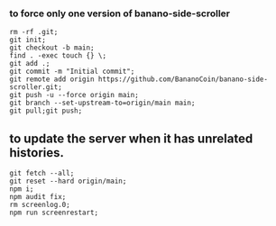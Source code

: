 ### to force only one version of banano-side-scroller

    rm -rf .git;
    git init;
    git checkout -b main;
    find . -exec touch {} \;
    git add .;
    git commit -m "Initial commit";
    git remote add origin https://github.com/BananoCoin/banano-side-scroller.git;
    git push -u --force origin main;
    git branch --set-upstream-to=origin/main main;
    git pull;git push;

## to update the server when it has unrelated histories.

    git fetch --all;
    git reset --hard origin/main;
    npm i;   
    npm audit fix;
    rm screenlog.0;
    npm run screenrestart;
